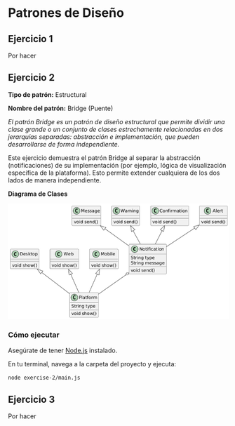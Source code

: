 # Patrones de Diseño

## Ejercicio 1

Por hacer

## Ejercicio 2

**Tipo de patrón:** Estructural

**Nombre del patrón:** Bridge (Puente)

_El patrón Bridge es un patrón de diseño estructural que permite dividir una clase grande o un conjunto de clases estrechamente relacionadas en dos jerarquías separadas: abstracción e implementación, que pueden desarrollarse de forma independiente._

Este ejercicio demuestra el patrón Bridge al separar la abstracción (notificaciones) de su implementación (por ejemplo, lógica de visualización específica de la plataforma). Esto permite extender cualquiera de los dos lados de manera independiente.

**Diagrama de Clases**

![Diagrama de Clases](./exercise-2/diagram_2.png)

### Cómo ejecutar

Asegúrate de tener [Node.js](https://nodejs.org/) instalado.

En tu terminal, navega a la carpeta del proyecto y ejecuta:

```bash
node exercise-2/main.js
```

## Ejercicio 3

Por hacer
